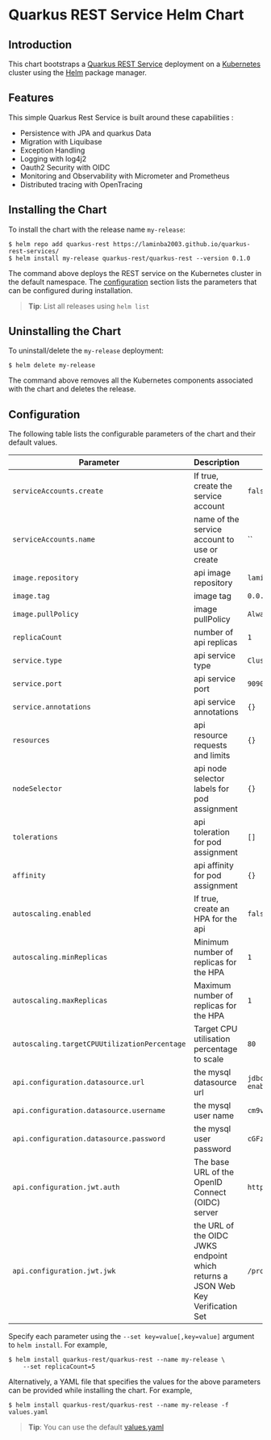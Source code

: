 # Quarkus REST Service Helm Chart

## Introduction

This chart bootstraps a [Quarkus REST Service](https://github.com/laminba2003/quarkus-rest-services) deployment on a [Kubernetes](http://kubernetes.io) cluster using the [Helm](https://helm.sh) package manager.

## Features

This simple Quarkus Rest Service is built around these capabilities :

- Persistence with JPA and quarkus Data
- Migration with Liquibase
- Exception Handling
- Logging with log4j2
- Oauth2 Security with OIDC
- Monitoring and Observability with Micrometer and Prometheus
- Distributed tracing with OpenTracing


## Installing the Chart

To install the chart with the release name `my-release`:

```console
$ helm repo add quarkus-rest https://laminba2003.github.io/quarkus-rest-services/
$ helm install my-release quarkus-rest/quarkus-rest --version 0.1.0
```

The command above deploys the REST service on the Kubernetes cluster in the default namespace. The [configuration](#configuration) section lists the parameters that can be configured during installation.

> **Tip**: List all releases using `helm list`

## Uninstalling the Chart

To uninstall/delete the `my-release` deployment:

```console
$ helm delete my-release
```

The command above removes all the Kubernetes components associated with the chart and deletes the release.

## Configuration

The following table lists the configurable parameters of the chart and their default values.

Parameter | Description | Default
--------- | ----------- | -------
`serviceAccounts.create` | If true, create the service account | `false`
`serviceAccounts.name` | name of the service account to use or create | ``
`image.repository` | api image repository | `laminba2003/quarkus-rest`
`image.tag` | image tag | `0.0.1-SNAPSHOT`
`image.pullPolicy` | image pullPolicy | `Always`
`replicaCount` | number of api replicas | `1`
`service.type` | api service type | `ClusterIP`
`service.port` | api service port | `9090`
`service.annotations` | api service annotations | `{}`
`resources` | api resource requests and limits | `{}`
`nodeSelector` | api node selector labels for pod assignment | `{}`
`tolerations` | api toleration for pod assignment | `[]`
`affinity` | api affinity for pod assignment | `{}`
`autoscaling.enabled` | If true, create an HPA for the api | `false`
`autoscaling.minReplicas` | Minimum number of replicas for the HPA | `1`
`autoscaling.maxReplicas` | Maximum number of replicas for the HPA | `1`
`autoscaling.targetCPUUtilizationPercentage` | Target CPU utilisation percentage to scale | `80`
`api.configuration.datasource.url` | the mysql datasource url | `jdbc:mysql://mysql/quarkus_training?enabledTLSProtocols=TLSv1.2`
`api.configuration.datasource.username` | the mysql user name | `cm9vdA==`
`api.configuration.datasource.password` | the mysql user password | `cGFzc2Vy`
`api.configuration.jwt.auth` | The base URL of the OpenID Connect (OIDC) server | `http://keycloak/auth/realms/training`
`api.configuration.jwt.jwk` | the URL of the OIDC JWKS endpoint which returns a JSON Web Key Verification Set | `/protocol/openid-connect/certs`


Specify each parameter using the `--set key=value[,key=value]` argument to `helm install`. For example,

```console
$ helm install quarkus-rest/quarkus-rest --name my-release \
    --set replicaCount=5
```

Alternatively, a YAML file that specifies the values for the above parameters can be provided while installing the chart. For example,

```console
$ helm install quarkus-rest/quarkus-rest --name my-release -f values.yaml
```

> **Tip**: You can use the default [values.yaml](values.yaml)
